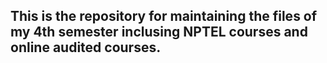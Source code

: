 ## This is the repository for maintaining the files of my 4th semester inclusing NPTEL courses and online audited courses.